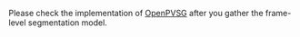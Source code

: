 Please check the implementation of [OpenPVSG](https://github.com/LilyDaytoy/OpenPVSG?tab=readme-ov-file#training-and-testing) after you gather the frame-level segmentation model.